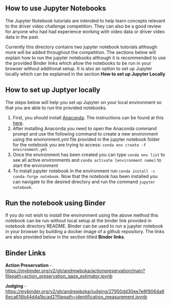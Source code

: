 ## How to use Jupyter Notebooks

The Jupyter Notebook tutorials are intended to help learn concepts relevant to the driver video challenge competition. They can also be a good review for anyone who had had experience working with video data or driver video data in the past. 

Currently this directory contains two jupyter notebook tutorials although more will be added throughout the competition. The sections below will explain how to run the jupyter notebooks although it is recommended to use the provided Binder links which allow the notebooks to be run in your browser without additional setup. It is also an option to set up Jupyter locally which can be explained in the section <b>How to set up Jupyter Locally</b>


## How to set up Juptyer locally

The steps below will help you set up Jupyter on your local environment so that you are able to run the provided notebooks. 

1. First, you should install [Anaconda](https://www.anaconda.com/). The instructions can be found at this [here]( https://docs.anaconda.com/anaconda/install/windows/). 
2. After installing Anaconda you need to open the Anaconda command prompt and use the following command to create a new environment using the environment.yml file provided in the jupyter notebook folder for the notebook you are trying to access: `conda env create -f environment.yml`
3. Once the environment has been created you can type `conda env list` to see all active environments and `conda activate [environment name]` to start the environment
4. To install jupyter notebook in the environment run `conda install -c conda-forge notebook`. Now that the notebook has been installed you can navigate to the desired directory and run the command `jupyter notebook`.


## Run the notebook using Binder

If you do not wish to install the environment using the above method this notebook can be run without local setup at the binder link provided in notebook directory README. Binder can be used to run a jupyter notebook in your browser by building a docker image of a github repository. The links are also provided below in the section titled <b>Binder links</b>.


## Binder Links

<b> Action Preservation </b> -  https://mybinder.org/v2/gh/andrewboka/actionpreservation/main?filepath=action_preservation_gaze_estimator.ipynb

<b> Judging </b> - https://mybinder.org/v2/gh/andrewboka/judging/27950dd30ee7e8f9064a66eca616b44d4a1bcad2?filepath=identification_measurement.ipynb
